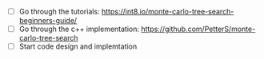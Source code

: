 - [ ] Go through the tutorials: https://int8.io/monte-carlo-tree-search-beginners-guide/
- [ ] Go through the c++ implementation: https://github.com/PetterS/monte-carlo-tree-search
- [ ] Start code design and implemtation
